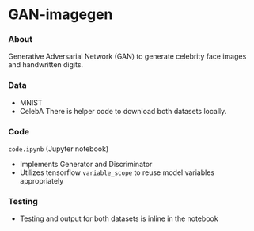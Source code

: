 # GAN-imagegen

### About
Generative Adversarial Network (GAN) to generate celebrity face images and handwritten digits.

### Data

* MNIST
* CelebA
There is helper code to download both datasets locally.

### Code
`code.ipynb` (Jupyter notebook)

* Implements Generator and Discriminator
* Utilizes tensorflow `variable_scope` to reuse model variables appropriately

### Testing

* Testing and output for both datasets is inline in the notebook

